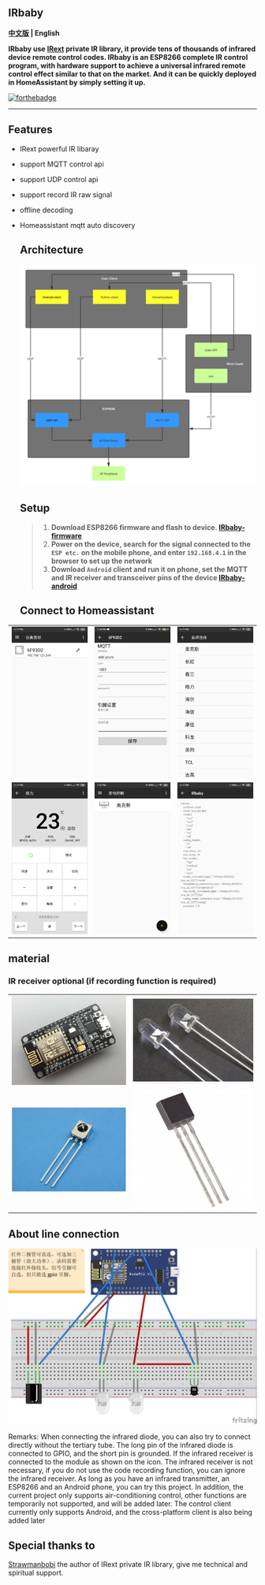 ## IRbaby
**[中文版](README.md) | English**

**IRbaby use [IRext](https://irext.net/) private IR library, it provide tens of thousands of infrared device remote control codes. IRbaby is an ESP8266 complete IR control program, with hardware support to achieve a universal infrared remote control effect similar to that on the market. And it can be quickly deployed in HomeAssistant by simply setting it up.** 

[![forthebadge](https://forthebadge.com/images/badges/built-with-love.svg)](https://forthebadge.com)

---

## Features

* IRext powerful IR libaray

* support MQTT control api

* support UDP control api

* support record IR raw signal

* offline decoding

* Homeassistant mqtt auto discovery  

  ## Architecture

  ![struction](/src/architecture.svg)

  ## Setup

  > 1. **Download ESP8266 firmware and flash to device. [IRbaby-firmware](https://github.com/Caffreyfans/IRbaby-firmware/releases)**
  > 2. **Power on the device, search for the signal connected to the `ESP etc.` on the mobile phone, and enter `192.168.4.1` in the browser to set up the network**
  > 3. **Download `Android` client and run it on phone, set the MQTT and IR receiver and transceiver pins of the device [IRbaby-android](https://github.com/Caffreyfans/IRbaby-android/releases)**

  ## Connect to Homeassistant

|                                                              |                                                              |                                                           |
| ------------------------------------------------------------ | ------------------------------------------------------------ | --------------------------------------------------------- |
| ![discovery device](/src/discovery.jpg) | ![setup device](/src/device_setting.jpg) | ![add appliance](/src/select.jpg) |
| ![parse appliance](/src/parse.jpg)     | ![already appliance](/src/main.jpg)      | ![export config](/src/mqtt.jpg)   |

## material
### IR receiver optional (if recording function is required)
|                                                           |                                                             |
| --------------------------------------------------------- | ----------------------------------------------------------- |
| ![Nodemcu](/src/nodemcu.jpg) | ![IR](/src/ir_led.jpg) |
![IR receiver](/src/ir_receiver.jpg) | ![Triode](/src/transistor.jpg) |

## About line connection

![接线](/src/connect.jpg)

Remarks: When connecting the infrared diode, you can also try to connect directly without the tertiary tube. The long pin of the infrared diode is connected to GPIO, and the short pin is grounded. If the infrared receiver is connected to the module as shown on the icon. The infrared receiver is not necessary, if you do not use the code recording function, you can ignore the infrared receiver. As long as you have an infrared transmitter, an ESP8266 and an Android phone, you can try this project. In addition, the current project only supports air-conditioning control, other functions are temporarily not supported, and will be added later. The control client currently only supports Android, and the cross-platform client is also being added later



## Special thanks to
[Strawmanbobi](https://github.com/strawmanbobi) the author of IRext private IR library, give me technical and spiritual support.
